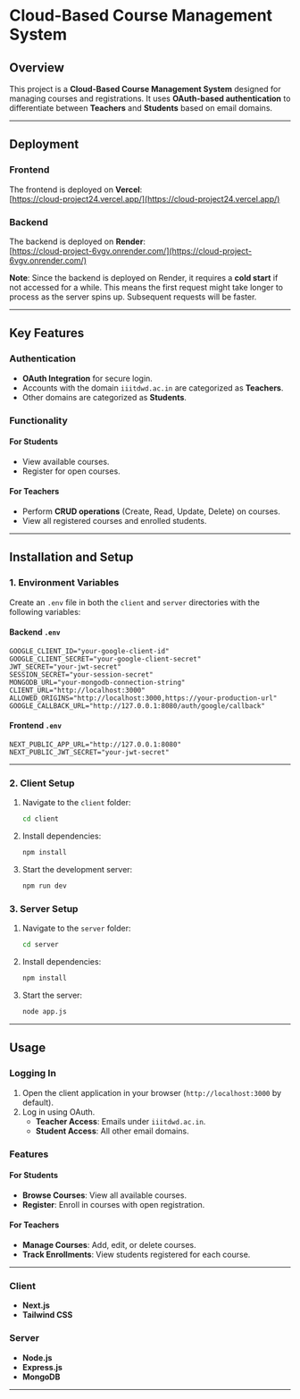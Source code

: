 # Cloud-Based Course Management System

## Overview

This project is a **Cloud-Based Course Management System** designed for managing courses and registrations. It uses **OAuth-based authentication** to differentiate between **Teachers** and **Students** based on email domains.

---

## Deployment

### Frontend

The frontend is deployed on **Vercel**:  
[https://cloud-project24.vercel.app/](https://cloud-project24.vercel.app/)

### Backend

The backend is deployed on **Render**:  
[https://cloud-project-6vgv.onrender.com/](https://cloud-project-6vgv.onrender.com/)

**Note**: Since the backend is deployed on Render, it requires a **cold start** if not accessed for a while. This means the first request might take longer to process as the server spins up. Subsequent requests will be faster.

---

## Key Features

### Authentication

- **OAuth Integration** for secure login.
- Accounts with the domain `iiitdwd.ac.in` are categorized as **Teachers**.
- Other domains are categorized as **Students**.

### Functionality

#### For Students

- View available courses.
- Register for open courses.

#### For Teachers

- Perform **CRUD operations** (Create, Read, Update, Delete) on courses.
- View all registered courses and enrolled students.

---

## Installation and Setup

### 1. Environment Variables

Create an `.env` file in both the `client` and `server` directories with the following variables:

#### Backend `.env`

```env
GOOGLE_CLIENT_ID="your-google-client-id"
GOOGLE_CLIENT_SECRET="your-google-client-secret"
JWT_SECRET="your-jwt-secret"
SESSION_SECRET="your-session-secret"
MONGODB_URL="your-mongodb-connection-string"
CLIENT_URL="http://localhost:3000"
ALLOWED_ORIGINS="http://localhost:3000,https://your-production-url"
GOOGLE_CALLBACK_URL="http://127.0.0.1:8080/auth/google/callback"
```

#### Frontend `.env`

```env
NEXT_PUBLIC_APP_URL="http://127.0.0.1:8080"
NEXT_PUBLIC_JWT_SECRET="your-jwt-secret"
```

---

### 2. Client Setup

1. Navigate to the `client` folder:
   ```bash
   cd client
   ```
2. Install dependencies:
   ```bash
   npm install
   ```
3. Start the development server:
   ```bash
   npm run dev
   ```

### 3. Server Setup

1. Navigate to the `server` folder:
   ```bash
   cd server
   ```
2. Install dependencies:
   ```bash
   npm install
   ```
3. Start the server:
   ```bash
   node app.js
   ```

---

## Usage

### Logging In

1. Open the client application in your browser (`http://localhost:3000` by default).
2. Log in using OAuth.
   - **Teacher Access**: Emails under `iiitdwd.ac.in`.
   - **Student Access**: All other email domains.

### Features

#### For Students

- **Browse Courses**: View all available courses.
- **Register**: Enroll in courses with open registration.

#### For Teachers

- **Manage Courses**: Add, edit, or delete courses.
- **Track Enrollments**: View students registered for each course.

---

### Client

- **Next.js**
- **Tailwind CSS**

### Server

- **Node.js**
- **Express.js**
- **MongoDB**

---
